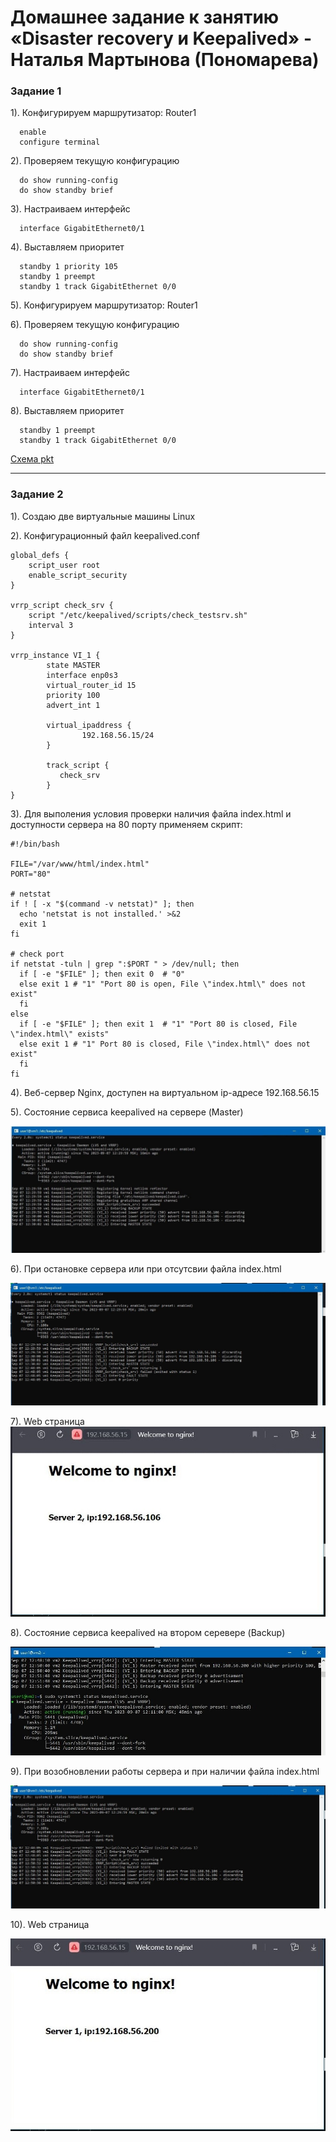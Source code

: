 # Домашнее задание к занятию «Disaster recovery и Keepalived» - Наталья Мартынова (Пономарева)

### Задание 1

1). Конфигурируем маршрутизатор: Router1

```
  enable
  configure terminal
```
  
2). Проверяем текущую конфигурацию
 
```
  do show running-config
  do show standby brief
```
3). Настраиваем интерфейс

```
  interface GigabitEthernet0/1
```
4). Выставляем приоритет
 
```
  standby 1 priority 105  
  standby 1 preempt
  standby 1 track GigabitEthernet 0/0
```
5). Конфигурируем маршрутизатор: Router1

6). Проверяем текущую конфигурацию
 
```
  do show running-config
  do show standby brief
```
7). Настраиваем интерфейс

```
  interface GigabitEthernet0/1
```
8). Выставляем приоритет
 
```
  standby 1 preempt
  standby 1 track GigabitEthernet 0/0
```
[Схема pkt](https://github.com/NatoshFehn/hw-sflt-01/blob/main/hw-sflt-01-1.pkt)

 ---

### Задание 2

1). Создаю две виртуальные машины Linux

2). Конфигурационный файл keepalived.conf

```
global_defs {
    script_user root
    enable_script_security
}

vrrp_script check_srv {
    script "/etc/keepalived/scripts/check_testsrv.sh"
    interval 3
}

vrrp_instance VI_1 {
        state MASTER
        interface enp0s3
        virtual_router_id 15
        priority 100
        advert_int 1

        virtual_ipaddress {
                192.168.56.15/24
        }

        track_script {
           check_srv
        }
}

```

3). Для выполения условия проверки наличия файла index.html и доступности сервера на 80 порту применяем скрипт:

```
#!/bin/bash

FILE="/var/www/html/index.html"
PORT="80"

# netstat
if ! [ -x "$(command -v netstat)" ]; then
  echo 'netstat is not installed.' >&2
  exit 1
fi

# check port
if netstat -tuln | grep ":$PORT " > /dev/null; then
  if [ -e "$FILE" ]; then exit 0  # "0"
  else exit 1 # "1" "Port 80 is open, File \"index.html\" does not exist"
  fi
else
  if [ -e "$FILE" ]; then exit 1  # "1" "Port 80 is closed, File \"index.html\" exists"
  else exit 1 # "1" Port 80 is closed, File \"index.html\" does not exist"
  fi
fi

```

4). Веб-сервер Nginx, доступен на виртуальном ip-адресе 192.168.56.15

5). Состояние сервиса keepalived на сервере (Master)

 ![Снимок1](https://github.com/NatoshFehn/hw-sflt-01/blob/main/Снимок1.jpg)  
 
6). При остановке сервера или при отсутсвии файла index.html 

 ![Снимок2](https://github.com/NatoshFehn/hw-sflt-01/blob/main/Снимок2.jpg)
 
7). Web страница
 ![Снимок3](https://github.com/NatoshFehn/hw-sflt-01/blob/main/Снимок3.jpg)
 
8). Состояние сервиса keepalived на втором серевере (Backup)
 
 ![Снимок4](https://github.com/NatoshFehn/hw-sflt-01/blob/main/Снимок4.jpg)
 
9). При возобновлении работы сервера и при наличии файла index.html 
 
 ![Снимок5](https://github.com/NatoshFehn/hw-sflt-01/blob/main/Снимок5.jpg)

10). Web страница
 
 ![Снимок6](https://github.com/NatoshFehn/hw-sflt-01/blob/main/Снимок6.jpg)
